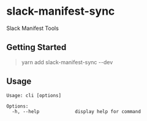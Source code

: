 # slack-manifest-sync

Slack Manifest Tools

## Getting Started

> yarn add slack-manifest-sync --dev

## Usage

```
Usage: cli [options]

Options:
  -h, --help             display help for command
```

